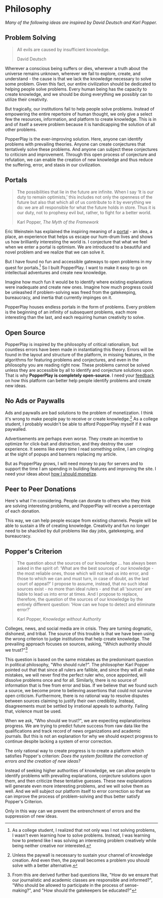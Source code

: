 # Philosophy

<!-- &nbsp; -->

_Many of the following ideas are inspired by David Deutsch and Karl Popper._

## Problem Solving

> All evils are caused by insufficient knowledge.
>
> David Deutsch

Wherever a conscious being suffers or dies, wherever a truth about the universe remains unknown, wherever we fail to explore, create, and understand - the cause is that we lack the knowledge necessary to solve some problem. Given this fact, our entire civilization should be dedicated to helping people solve problems. Every human being has the capacity to create knowledge, and we should be doing everything we possibly can to utilize their creativity.

But tragically, our institutions fail to help people solve problems. Instead of empowering the entire repertoire of human thought, we only give a select few the resources, information, and platform to create knowledge. This is in and of itself a severe problem because it is handicapping the solution of all other problems.

PopperPlay is the ever-improving solution. Here, anyone can identify problems with prevailing theories. Anyone can create conjectures that tentatively solve these problems. And anyone can subject these conjectures to criticism and improvement. Through this open process of conjecture and refutation, we can enable the creation of new knowledge and thus reduce the suffering, error, and stasis in our civilization.

## Portals

> The possibilities that lie in the future are infinite. When I say ‘It is our duty to remain optimists,’ this includes not only the openness of the future but also that which all of us contribute to it by everything we do: we are all responsible for what the future holds in store. Thus it is our duty, not to prophesy evil but, rather, to fight for a better world.
>
> Karl Popper, _The Myth of the Framework_

Eric Weinstein has explained the inspiring meaning of a [portal](https://www.youtube.com/watch?v=pb_yvBNLjNk) - an idea, a place, an experience that helps us escape our hum-drum lives and shows us how brilliantly interesting the world is. I conjecture that what we feel when we enter a portal is optimism. We are introduced to a beautiful and novel problem and we realize that we can solve it.

But I have found no fun and accessible gateways to open problems in my quest for portals.[^1] So I built PopperPlay. I want to make it easy to go on intellectual adventures and create new knowledge.

Imagine how much fun it would be to identify where existing explanations were inadequate and create new ones. Imagine how much progress could be unleashed if problem-solving was freed from the gatekeeping, bureaucracy, and inertia that currently impinges on it.

PopperPlay houses endless portals in the form of problems. Every problem is the beginning of an infinity of subsequent problems, each more interesting than the last, and each requiring human creativity to solve.

## Open Source

PopperPlay is inspired by the philosophy of critical rationalism, but countless errors have been made in instantiating this theory. Errors will be found in the layout and structure of the platform, in missing features, in the algorithms for featuring problems and conjectures, and even in the philosophy you are reading right now. These problems cannot be solved unless they are accessible by all to identify and conjecture solutions upon. That is why **PopperPlay is completely open-source**. I need your [feedback](https://popperplay.com/feedback) on how this platform can better help people identify problems and create new ideas.

## No Ads or Paywalls

Ads and paywalls are bad solutions to the problem of monetization. I think it's wrong to make people pay to receive or create knowledge.[^2] As a college student, I probably wouldn't be able to afford PopperPlay myself if it was paywalled.

Advertisements are perhaps even worse. They create an incentive to optimize for click-bait and distraction, and they destroy the user experience. It seems like every time I read something online, I am cringing at the sight of popups and banners replacing my article.

But as PopperPlay grows, I will need money to pay for servers and to support the time I am spending in building features and improving the site. I need your ideas about [how I should monetize](https://popperplay.com/problem/Ri7rf6GspvuCuuVL1274).

## Peer to Peer Donations

Here's what I'm considering. People can donate to others who they think are solving interesting problems, and PopperPlay will receive a percentage of each donation.

This way, we can help people escape from existing channels. People will be able to sustain a life of creating knowledge. Creativity and fun no longer need to be shackled by dull problems like day jobs, gatekeeping, and bureaucracy.

## Popper's Criterion

> The question about the sources of our knowledge ... has always been asked in the spirit of: ‘What are the best sources of our knowledge - the most reliable ones, those which will not lead us into error, and those to which we can and must turn, in case of doubt, as the last court of appeal?’ I propose to assume, instead, that no such ideal sources exist - no more than ideal rulers - and that all ‘sources’ are liable to lead us into error at times. And I propose to replace, therefore, the question of the sources of our knowledge by the entirely different question: 'How can we hope to detect and eliminate error?'
>
> Karl Popper, _Knowledge without Authority_

Colleges, news, and social media are in crisis. They are turning dogmatic, dishonest, and tribal. The source of this trouble is that we have been using the wrong criterion to judge institutions that help create knowledge. The prevailing approach focuses on sources, asking, "Which authority should we trust?"[^3]

This question is based on the same mistakes as the predominant question in political philosophy, "Who should rule?". The philosopher Karl Popper pointed out that that since all rulers are fallible, and since they will all make mistakes, we will never find the perfect ruler who, once appointed, will dissolve problems once and for all. Similarly, there is no source of information that is free from error and bias. If we believe that we found such a source, we become prone to believing assertions that could not survive open criticism. Furthermore, there is no rational way to resolve disputes between sources claiming to justify their own credibility. Instead, disagreements must be settled by irrational appeals to authority. Failing that, violence must be used.

When we ask, "Who should we trust?", we are expecting explanationless progress. We are trying to predict future success from raw data like the qualifications and track record of news organizations and academic journals. But this is not an explanation for why we should expect progress to continue despite lacking a system of error correction.

The only rational way to create progress is to create a platform which satisfies Popper's criterion: _Does the system facilitate the correction of errors and the creation of new ideas?_

Instead of seeking higher authorities of knowledge, we can allow people to identify problems with prevailing explanations, conjecture solutions upon them, and then criticize these tentative guesses. These new explanations will generate even more interesting problems, and we will solve them as well. And we will subject our platform itself to error correction so that we can improve the process of problem-solving and thus better satisfy Popper's Criterion.

Only in this way can we prevent the entrenchment of errors and the suppression of new ideas.

[^1]: As a college student, I realized that not only was I not solving problems, I wasn't even learning how to solve problems. Instead, I was learning how to pretend like I was solving an interesting problem creatively while being neither creative nor interested.
[^2]: Unless the paywall is necessary to sustain your channel of knowledge creation. And even then, the paywall becomes a problem you should solve with a better alternative.
[^3]: From this are derived further bad questions like, "How do we ensure that our journalistic and academic classes are responsible and informed?", "Who should be allowed to participate in the process of sense-making?", and "How should the gatekeepers be educated?"

